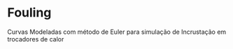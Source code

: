 # Fouling
Curvas Modeladas com método de Euler para simulação de Incrustação em trocadores de calor
